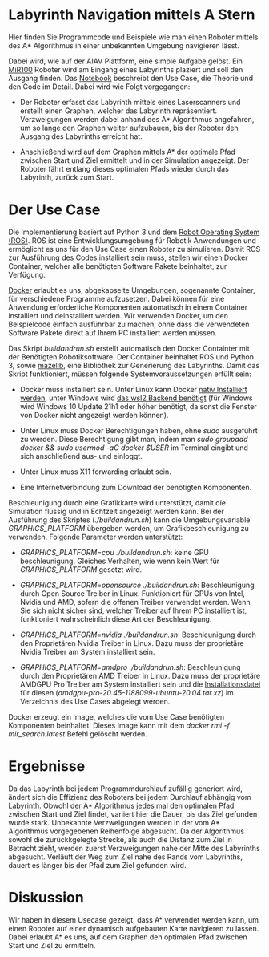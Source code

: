 # Labyrinth Navigation mittels A Stern

Hier finden Sie Programmcode und Beispiele wie man einen Roboter mittels des A* Algorithmus in einer unbekannten Umgebung navigieren lässt.

Dabei wird, wie auf der AIAV Plattform, eine simple Aufgabe gelöst. Ein [MiR100](https://github.com/dfki-ric/mir_robot) Roboter wird am Eingang eines Labyrinths plaziert und soll den Ausgang finden. Das [Notebook](./Notebook.ipynb) beschreibt den Use Case, die Theorie und den Code im Detail. Dabei wird wie Folgt vorgegangen:

- Der Roboter erfasst das Labyrinth mittels eines Laserscanners und erstellt einen Graphen, welcher das Labyrinth repräsentiert. Verzweigungen werden dabei anhand des A* Algorithmus angefahren, um so lange den Graphen weiter aufzubauen, bis der Roboter den Ausgang des Labyrinths erreicht hat.

- Anschließend wird auf dem Graphen mittels A* der optimale Pfad zwischen Start und Ziel ermittelt und in der Simulation angezeigt. Der Roboter fährt entlang dieses optimalen Pfads wieder durch das Labyrinth, zurück zum Start.


# Der Use Case

Die Implementierung basiert auf Python 3 und dem [Robot Operating System (ROS)](https://www.ros.org/). ROS ist eine Entwicklungsumgebung für Robotik Anwendungen und ermöglicht es uns für den Use Case einen Roboter zu simulieren. Damit ROS zur Ausführung des Codes installiert sein muss, stellen wir einen Docker Container, welcher alle benötigten Software Pakete beinhaltet, zur Verfügung.

[Docker](https://www.docker.com/) erlaubt es uns, abgekapselte Umgebungen, sogenannte Container, für verschiedene Programme aufzusetzen. Dabei können für eine Anwendung erforderliche Komponenten automatisch in einem Container installiert und deinstalliert werden. Wir verwenden Docker, um den Beispielcode einfach ausführbar zu machen, ohne dass die verwendeten Software Pakete direkt auf Ihrem PC installiert werden müssen.

Das Skript _buildandrun.sh_ erstellt automatisch den Docker Containter mit der Benötigten Robotiksoftware. Der Container beinhaltet ROS und Python 3, sowie [mazelib](https://github.com/john-science/mazelib), eine Bibliothek zur Generierung des Labyrinths. Damit das Skript funktioniert, müssen folgende Systemvoraussetzungen erfüllt sein:

- Docker muss installiert sein. Unter Linux kann Docker [nativ Installiert werden](https://docs.docker.com/engine/install/ubuntu/), unter Windows wird [das wsl2 Backend benötigt](https://docs.docker.com/desktop/windows/install/) (für Windows wird Windows 10 Update 21h1 oder höher benötigt, da sonst die Fenster von Docker nicht angezeigt werden können).

- Unter Linux muss Docker Berechtigungen haben, ohne _sudo_ ausgeführt zu werden. Diese Berechtigung gibt man, indem man _sudo groupadd docker && sudo usermod -aG docker $USER_ im Terminal eingibt und sich anschließend aus- und einloggt.

- Unter Linux muss X11 forwarding erlaubt sein.

- Eine Internetverbindung zum Download der benötigten Komponenten.

Beschleunigung durch eine Grafikkarte wird unterstützt, damit die Simulation flüssig und in Echtzeit angezeigt werden kann. Bei der Ausführung des Skriptes (_./buildandrun.sh_) kann die Umgebungsvariable *GRAPHICS_PLATFORM* übergeben werden, um Grafikbeschleunigung zu verwenden. Folgende Parameter werden unterstützt:

- *GRAPHICS_PLATFORM=cpu ./buildandrun.sh*: keine GPU beschleunigung. Gleiches Verhalten, wie wenn kein Wert für *GRAPHICS_PLATFORM* gesetzt wird.

- *GRAPHICS_PLATFORM=opensource ./buildandrun.sh*: Beschleunigung durch Open Source Treiber in Linux. Funktioniert für GPUs von Intel, Nvidia und AMD, sofern die offenen Treiber verwendet werden. Wenn Sie sich nicht sicher sind, welcher Treiber auf Ihrem PC installiert ist, funktioniert wahrscheinlich diese Art der Beschleunigung.

- *GRAPHICS_PLATFORM=nvidia ./buildandrun.sh*: Beschleunigung durch den Proprietären Nvidia Treiber in Linux. Dazu muss der proprietäre Nvidia Treiber am System installiert sein.

- *GRAPHICS_PLATFORM=amdpro ./buildandrun.sh*: Beschleunigung durch den Proprietären AMD Treiber in Linux. Dazu muss der proprietäre AMDGPU Pro Treiber am System installiert sein und die [Installationsdatei](https://www.amd.com/en/support/kb/release-notes/rn-amdgpu-unified-linux-20-45) für diesen (*amdgpu-pro-20.45-1188099-ubuntu-20.04.tar.xz*) im Verzeichnis des Use Cases abgelegt werden.

Docker erzeugt ein Image, welches die vom Use Case benötigten Komponenten beinhaltet. Dieses Image kann mit dem *docker rmi -f mir_search:latest* Befehl gelöscht werden.


# Ergebnisse

Da das Labyrinth bei jedem Programmdurchlauf zufällig generiert wird, ändert sich die Effizienz des Roboters bei jedem Durchlauf abhängig vom Labyrinth. Obwohl der A* Algorithmus jedes mal den optimalen Pfad zwischen Start und Ziel findet, variiert hier die Dauer, bis das Ziel gefunden wurde stark. Unbekannte Verzweigungen werden in der vom A* Algorithmus vorgegebenen Reihenfolge abgesucht. Da der Algorithmus sowohl die zurückkgelegte Strecke, als auch die Distanz zum Ziel in Betracht zieht, werden zuerst Verzweigungen nahe der Mitte des Labyrinths abgesucht. Verläuft der Weg zum Ziel nahe des Rands vom Labyrinths, dauert es länger bis der Pfad zum Ziel gefunden wird.


# Diskussion
Wir haben in diesem Usecase gezeigt, dass A* verwendet werden kann, um einen Roboter auf einer dynamisch aufgebauten Karte navigieren zu lassen. Dabei erlaubt A* es uns, auf dem Graphen den optimalen Pfad zwischen Start und Ziel zu ermitteln.

